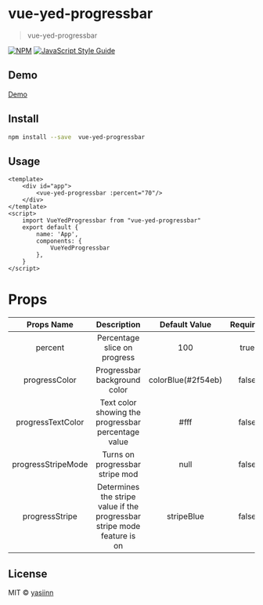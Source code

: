 # vue-yed-progressbar

> vue-yed-progressbar


[![NPM](https://img.shields.io/npm/v/vue-yed-progressbar.svg)](https://www.npmjs.com/package/vue-yed-progressbar) [![JavaScript Style Guide](https://img.shields.io/badge/code_style-standard-brightgreen.svg)](https://standardjs.com)

## Demo

[Demo](https://yasinfmd.github.io/vue-yed-progress-demo/)


## Install
```bash
npm install --save  vue-yed-progressbar
```

## Usage

```vue
<template>
    <div id="app">
        <vue-yed-progressbar :percent="70"/>
    </div>
</template>
<script>
    import VueYedProgressbar from "vue-yed-progressbar"
    export default {
        name: 'App',
        components: {
            VueYedProgressbar
        },
    }
</script>
```

# Props
 Props Name | Description | Default Value | Required | Type | Values
 :---:  |  :----: | :---:| :---: | :---:| :---:
  percent | Percentage slice on progress | 100 | true | Number | 0-100
  progressColor | Progressbar background color | colorBlue(#2f54eb) | false |String | colorRed ,colorOrange , colorYellow ,colorGreen , colorPurple,colorPink,colorBlue
  progressTextColor|Text color showing the progressbar percentage value | #fff | false | String| rgb,hex,color
  progressStripeMode|Turns on progressbar stripe mod| null | false | Boolean |true,false
  progressStripe|Determines the stripe value if the progressbar stripe mode feature is on | stripeBlue | false | String | 'stripeGray', stripeGreen, stripeYellow,stripePurple,stripePink,stripeOrange,stripeRed,stripeBlue

## License

MIT © [yasiinn](https://github.com/YASIINN)
